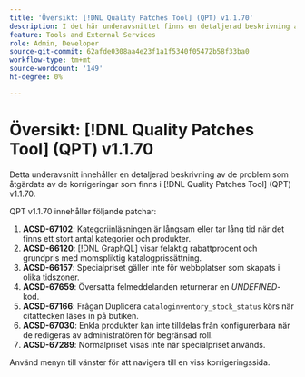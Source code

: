 ```yaml
---
title: 'Översikt: [!DNL Quality Patches Tool] (QPT) v1.1.70'
description: I det här underavsnittet finns en detaljerad beskrivning av de problem som åtgärdats av de korrigeringar som finns i  [!DNL Quality Patches Tool] (QPT) v1.1.70.
feature: Tools and External Services
role: Admin, Developer
source-git-commit: 62afde0308aa4e23f1a1f5340f05472b58f33ba0
workflow-type: tm+mt
source-wordcount: '149'
ht-degree: 0%

---
```


# Översikt: [!DNL Quality Patches Tool] (QPT) v1.1.70

Detta underavsnitt innehåller en detaljerad beskrivning av de problem som åtgärdats av de korrigeringar som finns i [!DNL Quality Patches Tool] (QPT) v1.1.70.

QPT v1.1.70 innehåller följande patchar:
1. **ACSD-67102**: Kategoriinläsningen är långsam eller tar lång tid när det finns ett stort antal kategorier och produkter.
1. **ACSD-66120**: [!DNL GraphQL] visar felaktig rabattprocent och grundpris med momspliktig katalogprissättning.
1. **ACSD-66157**: Specialpriset gäller inte för webbplatser som skapats i olika tidszoner.
1. **ACSD-67659**: Översatta felmeddelanden returnerar en *UNDEFINED*-kod.
1. **ACSD-67166**: Frågan Duplicera `cataloginventory_stock_status` körs när citattecken läses in på butiken.
1. **ACSD-67030**: Enkla produkter kan inte tilldelas från konfigurerbara när de redigeras av administratören för begränsad roll.
1. **ACSD-67289**: Normalpriset visas inte när specialpriset används.

Använd menyn till vänster för att navigera till en viss korrigeringssida.
